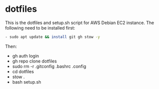 # dotfiles

This is the dotfiles and setup.sh script for AWS Debian EC2 instance.
The following need to be installed first:
```bash
- sudo apt update && install git gh stow -y
```

Then:
- gh auth login
- gh repo clone dotfiles
- sudo rm -r .gitconfig .bashrc .config
- cd dotfiles
- stow .
- bash setup.sh

